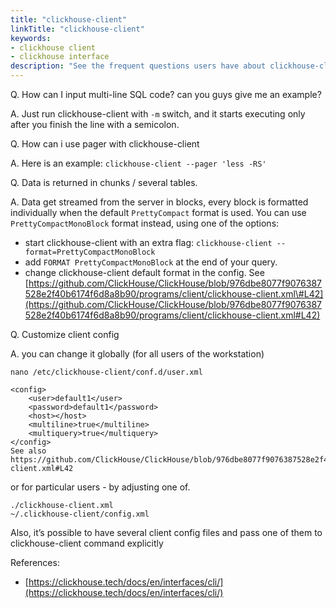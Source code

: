 ```yaml
---
title: "clickhouse-client"
linkTitle: "clickhouse-client"
keywords:
- clickhouse client
- clickhouse interface
description: "See the frequent questions users have about clickhouse-client."
---
```

Q. How can I input multi-line SQL code? can you guys give me an example?

A. Just run clickhouse-client with `-m` switch, and it starts executing only after you finish the line with a semicolon.

Q. How can i use pager with clickhouse-client

A. Here is an example: `clickhouse-client --pager 'less -RS'`

Q. Data is returned in chunks / several tables.

A. Data get streamed from the server in blocks, every block is formatted individually when the default `PrettyCompact` format is used. You can use `PrettyCompactMonoBlock` format instead, using one of the options:

* start clickhouse-client with an extra flag: `clickhouse-client --format=PrettyCompactMonoBlock`
* add `FORMAT PrettyCompactMonoBlock` at the end of your query.
* change clickhouse-client default format in the config. See [https://github.com/ClickHouse/ClickHouse/blob/976dbe8077f9076387528e2f40b6174f6d8a8b90/programs/client/clickhouse-client.xml\#L42](https://github.com/ClickHouse/ClickHouse/blob/976dbe8077f9076387528e2f40b6174f6d8a8b90/programs/client/clickhouse-client.xml#L42)

Q. Сustomize client config

A. you can change it globally (for all users of the workstation)

```markup
nano /etc/clickhouse-client/conf.d/user.xml

<config>
    <user>default1</user>
    <password>default1</password>
    <host></host>
    <multiline>true</multiline>
    <multiquery>true</multiquery>
</config>
See also https://github.com/ClickHouse/ClickHouse/blob/976dbe8077f9076387528e2f40b6174f6d8a8b90/programs/client/clickhouse-client.xml#L42
```

or for particular users - by adjusting one of.

```markup
./clickhouse-client.xml
~/.clickhouse-client/config.xml
```

Also, it’s possible to have several client config files and pass one of them to clickhouse-client command explicitly

References:

* [https://clickhouse.tech/docs/en/interfaces/cli/](https://clickhouse.tech/docs/en/interfaces/cli/)
